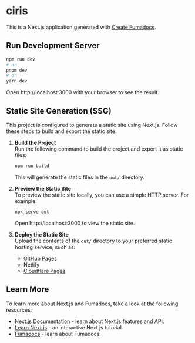 # ciris

This is a Next.js application generated with
[Create Fumadocs](https://github.com/fuma-nama/fumadocs).

## Run Development Server

```bash
npm run dev
# or
pnpm dev
# or
yarn dev
```

Open http://localhost:3000 with your browser to see the result.

## Static Site Generation (SSG)

This project is configured to generate a static site using Next.js. Follow these steps to build and export the static site:

1. **Build the Project**  
   Run the following command to build the project and export it as static files:

   ```bash
   npm run build
   ```

   This will generate the static files in the `out/` directory.

2. **Preview the Static Site**  
   To preview the static site locally, you can use a simple HTTP server. For example:

   ```bash
   npx serve out
   ```

   Open http://localhost:3000 to view the static site.

3. **Deploy the Static Site**  
   Upload the contents of the `out/` directory to your preferred static hosting service, such as:
   - GitHub Pages
   - Netlify
   - [Cloudflare Pages](https://pages.cloudflare.com/)

## Learn More

To learn more about Next.js and Fumadocs, take a look at the following resources:

- [Next.js Documentation](https://nextjs.org/docs) - learn about Next.js features and API.
- [Learn Next.js](https://nextjs.org/learn) - an interactive Next.js tutorial.
- [Fumadocs](https://fumadocs.vercel.app) - learn about Fumadocs.